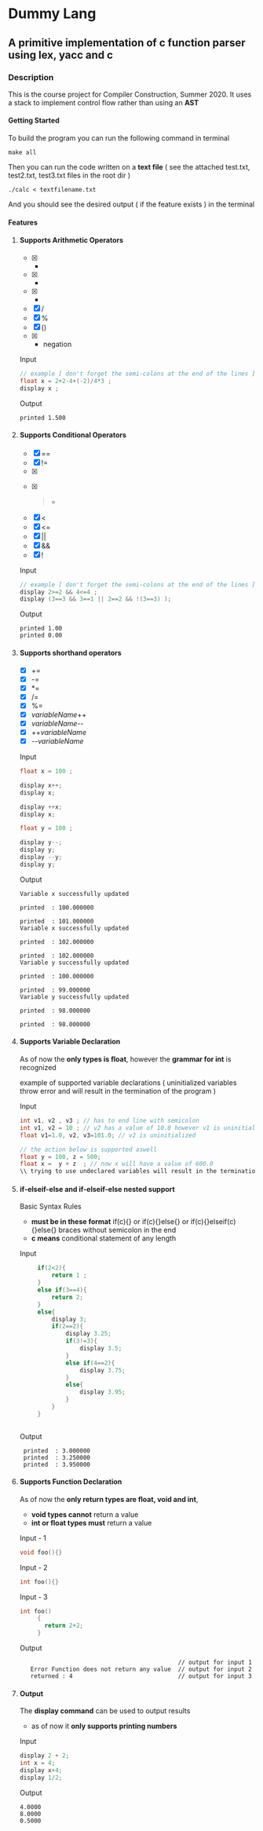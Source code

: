 # Dummy Lang 
## A primitive implementation of c function parser using lex, yacc and c

### Description 
This is the course project for Compiler Construction, Summer 2020. It uses a stack to implement control flow rather than using an **AST**  



#### Getting Started

To build the program you can run the following command in terminal
```console 
make all
```

Then you can run the code written on a **text file** ( see the attached test.txt, test2.txt, test3.txt files in the root dir )  

```console
./calc < textfilename.txt
```

And you should see the desired output ( if the feature exists ) in the terminal 

#### Features

1. #### Supports Arithmetic Operators
   - [x] +
   - [x] -
   - [x] *
   - [x] /
   - [x] %
   - [x] ()
   - [x] - negation
   
   Input
   
   ```c
   // example [ don't forget the semi-colons at the end of the lines ] 
   float x = 2+2-4+(-2)/4*3 ; 
   display x ; 
   ```
 
   Output
   
   ```console
   printed 1.500
   ```
   
2. #### Supports Conditional Operators
   - [x] ==
   - [x] !=
   - [x] >
   - [x] >=
   - [x] <
   - [x] <=
   - [x] ||
   - [x] && 
   - [x] !
   
   Input 
   
   ```c
   // example [ don't forget the semi-colons at the end of the lines ] 
   display 2>=2 && 4<=4 ; 
   display (3==3 && 3==1 || 2==2 && !(3==3) ); 
   ```
   
   Output
   
   ```console
   printed 1.00
   printed 0.00
   ```

3. #### Supports shorthand operators
   - [x] +=
   - [x] -=
   - [x] *= 
   - [x] /=
   - [x] %=
   - [x] *variableName*++
   - [x] *variableName*--
   - [x] ++*variableName* 
   - [x] --*variableName* 
   
   Input 
   
   ```c
   float x = 100 ; 

   display x++;
   display x;

   display ++x;
   display x;

   float y = 100 ; 

   display y--;
   display y;
   display --y;
   display y;
   ```
   
   Output
   
   ```console
   Variable x successfully updated 
 
   printed  : 100.000000 
 
   printed  : 101.000000 
   Variable x successfully updated 
 
   printed  : 102.000000 
 
   printed  : 102.000000 
   Variable y successfully updated 
 
   printed  : 100.000000 
 
   printed  : 99.000000 
   Variable y successfully updated 
 
   printed  : 98.000000 
 
   printed  : 98.000000 
   ```
   
4. #### Supports Variable Declaration 
   As of now the **only types is float**,
   however the **grammar for int** is recognized
   
   example of supported variable declarations ( uninitialized variables throw error and will result in the termination of the program ) 
   
   Input 
   
   ```c
   int v1, v2 , v3 ; // has to end line with semicolon 
   int v1, v2 = 10 ; // v2 has a value of 10.0 however v1 is uninitialized
   float v1=1.0, v2, v3=101.0; // v2 is uninitialized
   
   // the action below is supported aswell 
   float y = 100, z = 500; 
   float x =  y + z  ; // now x will have a value of 600.0 
   \\ trying to use undeclared variables will result in the termination of the program 
   ```
   
5. #### if-elseif-else and if-elseif-else nested support
   
   Basic Syntax Rules
   - **must be in these format** if(c){} or if(c){}else{} or if(c){}elseif(c){}else{} braces without semicolon in the end
   - **c means**  conditional statement of any length
   
   Input
   
   ```c
        if(2<2){
            return 1 ;
        }
        else if(3==4){
            return 2;
        }
        else{
            display 3;
            if(2==2){
                display 3.25; 
                if(3!=3){
                    display 3.5;
                }
                else if(4==2){
                    display 3.75;
                }
                else{
                    display 3.95;
                }
            }
        }
        
   ```
   
   Output
   
   ```console
    printed  : 3.000000 
    printed  : 3.250000 
    printed  : 3.950000 
   ```
   
6. #### Supports Function Declaration  
   As of now the **only return types are float, void and int**,
    
   - **void types cannot** return a value
   - **int or float types must** return a value
   
   Input - 1 
   
   ```c
   void foo(){}
   ```
   
   
   Input - 2 
   
   ```c
   int foo(){}
   ```
   
   
   Input - 3 
   
   ```c
   int foo()
        { 
          return 2+2;
        }
   ```
   
   Output 
   
   ```console
                                                // output for input 1
      Error Function does not return any value  // output for input 2
      returned : 4                              // output for input 3      
   ```
 
7. #### Output
   
   The **display command** can be used to output results 
   - as of now it **only supports printing numbers**
   
   Input 
   ```c
   display 2 + 2;
   int x = 4;
   display x+4;
   display 1/2;
   ```
   
   Output 
   ```console
   4.0000
   8.0000
   0.5000
   ```
   
